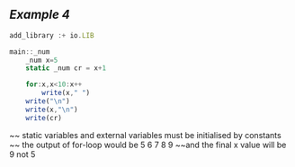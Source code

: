 ## ***Example 4***

```js
add_library :+ io.LIB 

main::_num
    _num x=5
    static _num cr = x+1

    for:x,x<10:x++
        write(x," ")
    write("\n")    
    write(x,"\n")
    write(cr)
```

~~ static variables and external variables must be initialised by constants
~~ the output of for-loop would be 5 6 7 8 9 
~~and the final x value will be 9 not 5






